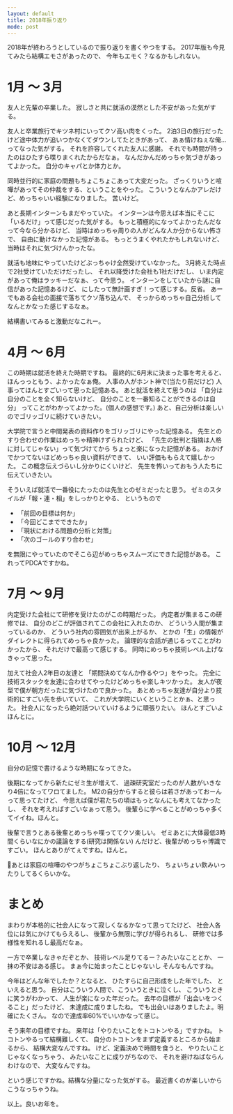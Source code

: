 ```yaml
---
layout: default
title: 2018年振り返り
mode: post
---
```

<!--readmore-->

2018年が終わろうとしているので振り返りを書くやつをする。
2017年版も今見てみたら結構エモさがあったので、
今年もエモく？なるかもしれない。

# 1月 〜 3月

友人と先輩の卒業した。
寂しさと共に就活の漠然とした不安があった気がする。

友人と卒業旅行でキツネ村にいってクソ高い肉をくった。
2泊3日の旅行だったけど途中体力が追いつかなくてダウンしてたときがあって、
あぁ情けねぇな俺…ってなった気がする。
それを許容してくれた友人に感謝。
それでも時間が持ったのはひたすら喋りまくれたからだなぁ。
なんだかんだめっちゃ気づきがあってよかった。
自分のキャパとか体力とか。

同時並行的に家庭の問題もちょこちょこあって大変だった。
ざっくりいうと喧嘩があってその仲裁をする、ということをやった。
こういうとなんかアレだけど、めっちゃいい経験になりました。
苦いけど。

あと長期インターンもまだやっていた。
インターンは今思えば本当にそこに「いるだけ」って感じだった気がする。
もっと積極的になってよかったんだなって今なら分かるけど、
当時はめっちゃ周りの人がどんな人か分からない怖さで、
自由に動けなかった記憶がある。
もっとうまくやれたかもしれないけど、
当時はそれに気づけんかったな。

就活も地味にやっていたけどぶっちゃけ全然受けていなかった。
3月終えた時点で2社受けていただけだったし、
それ以降受けた会社も1社だけだし、
いま内定があって俺はラッキーだなぁ、って今思う。
インターンをしていたから謎に自信があった記憶あるけど、
にしたって無計画すぎ！って感じする。反省。
あーでもある会社の面接で落ちてクソ落ち込んで、
そっからめっちゃ自己分析してなんとかなった感じするなぁ。

結構書いてみると激動だなこれー。

# 4月 〜 6月

この時期は就活を終えた時期ですね。
最終的に6月末に決まった事を考えると、
ほんっっともう、よかったなぁ俺。
人事の人がホント神で(当たり前だけど)
人事ってほんとすごいって思った記憶ある。
あと就活を終えて思うのは
「自分は自分のことを全く知らないけど、
自分のことを一番知ることができるのは自分」
ってことがわかってよかった。(個人の感想です。)
あと、自己分析は楽しいのでゴリッゴリに続けていきたい。

大学院で言うと中間発表の資料作りをゴリッゴリにやった記憶ある。
先生とのすり合わせの作業はめっちゃ精神けずられたけど、
「先生の批判と指摘は人格に対してじゃない」って気づけてから
ちょっと楽になった記憶がある。
おかげでかつてないほどめっちゃ良い資料ができて、
いい評価ももらえて嬉しかった。
この概念伝えづらいし分かりにくいけど、
先生を怖いっておもう人たちに伝えていきたい。

そういえば就活で一番役にたったのは先生とのゼミだったと思う。
ゼミのスタイルが「報・連・相」をしっかりとやる、
というもので

* 「前回の目標は何か」
* 「今回どこまでできたか」
* 「現状における問題の分析と対策」
* 「次のゴールのすり合わせ」

を無限にやっていたのでそこら辺がめっちゃスムーズにできた記憶がある。
これってPDCAですかね。

# 7月 〜 9月

内定受けた会社にて研修を受けたのがこの時期だった。
内定者が集まるこの研修では、
自分のどこが評価されてこの会社に入れたのか、
どういう人間が集まっているのか、
どういう社内の雰囲気が出来上がるか、
とかの「生」の情報がダイレクトに得られてめっちゃ良かった。
論理的な会話が通じるってことがわかったから、
それだけで最高って感じする。
同時にめっちゃ技術レベル上げなきゃって思った。

加えて社会人2年目の友達と
「期間決めてなんか作るやつ」をやった。
完全に技術スタックを友達に合わせてやったけどめっちゃ楽しキツかった。
友人が夜型で僕が朝方だったに気づけたので良かった。
あとめっちゃ友達が自分より技術的にすごい先を歩いていて、
これが大学院にいくということかぁ、と思った。
社会人になったら絶対話ついていけるように頑張りたい。
ほんとすごいよほんとに。

# 10月 〜 12月

自分の記憶で書けるような時期になってきた。

後期になってから新たにゼミ生が増えて、
過疎研究室だったのが人数がいきなり4倍になってワロてました。
M2の自分からすると彼らは若さがあっておーんって思ってたけど、
今思えば僕が君たちの頃はもっとなんにも考えてなかったし、
それを考えればすごいなぁって思う。
後輩らに学べることがめっちゃ多くてイイね。ほんと。

後輩で言うとある後輩とめっちゃ喋っててクソ楽しい。
ゼミあとに大体最低3時間くらいなにかの議論をする(研究は関係ない)
んだけど、後輩がめっちゃ博識ですごい。
ほんとありがてぇですね。ほんと。

あとは家庭の喧嘩のやつがちょこちょこぶり返したり、
ちょいちょい飲みいったりしてるくらいかな。

# まとめ

まわりが本格的に社会人になって寂しくなるかなって思ってたけど、
社会人各位には気にかけてもらえるし、
後輩から無限に学びが得られるし、
研修では多様性を知れるし最高だなぁ。

一方で卒業しなきゃだぞとか、
技術レベル足りてるー？みたいなこととか、
一抹の不安はある感じ。
まぁ今に始まったことじゃないし
そんなもんですね。

今年はどんな年でしたか？となると、
ひたすらに自己形成をした年でした、
といえると思う。
自分はこういう人間で、こういうときに泣くし、
こういうときに笑うがわかって、
人生が楽になった年だった。
去年の目標が「出会いをつくること」だったけど、
未達成に成りましたね。
でも出会いはありましたよ。明確にたくさん。
なので達成率60%でいいかなって感じ。

そう来年の目標ですね。
来年は「やりたいことをトコトンやる」ですかね。
トコトンやるって結構難しくて、
自分のトコトンをまず定義するところから始まるから、
結構大変なんですね。
けど、定義決めで時間を食うと、
やりたいことじゃなくなっちゃう、
みたいなことに成りがちなので、
それを避けねばならんわけなので、
大変なんですね。

という感じですかね。結構な分量になった気がする。
最近書くのが楽しいからこうなっちゃうね。

以上。良いお年を。